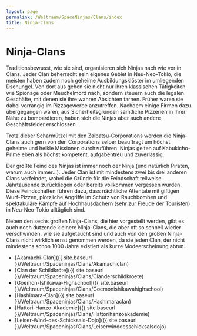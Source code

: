 ```yaml
---
layout: page
permalink: /Weltraum/SpaceNinjas/Clans/index
title: Ninja-Clans
---
```



# Ninja-Clans


Traditionsbewusst, wie sie sind, organisieren sich Ninjas nach wie vor in Clans. Jeder Clan beherrscht sein eigenes Gebiet in Neu-Neo-Tokio, die meisten haben zudem noch geheime Ausbildungsklöster im umliegenden Dschungel. Von dort aus gehen sie nicht nur ihren klassischen Tätigkeiten wie Spionage oder Meuchelmord nach, sondern steuern auch die legalen Geschäfte, mit denen sie ihre wahren Absichten tarnen. Früher waren sie dabei vorrangig im Pizzagewerbe anzutreffen. Nachdem einige Firmen dazu übergegangen waren, aus Sicherheitsgründen sämtliche Pizzerien in ihrer Nähe zu bombardieren, haben sich die Ninjas aber auch andere Geschäftsfelder erschlossen.

Trotz dieser Scharmützel mit den Zaibatsu-Corporations werden die Ninja-Clans auch gern von den Corporations selber beauftragt um höchst geheime und heikle Missionen durchzuführen. Ninjas gelten auf Kabukicho-Prime eben als höchst kompetent, aufgabentreu und zuverlässig.

Der größte Feind des Ninjas ist immer noch der Ninja (und natürlich Piraten, warum auch immer&hellip;). Jeder Clan ist mit mindestens zwei bis drei anderen Clans verfeindet, wobei die Gründe für die Feindschaft teilweise Jahrtausende zurückliegen oder bereits vollkommen vergessen wurden. Diese Feindschaften führen dazu, dass nächtliche Attentate mit giftigen Wurf-Pizzen, plötzliche Angriffe im Schutz von Rauchbomben und spektakuläre Kämpfe auf Hochhausdächern (sehr zur Freude der Touristen) in Neu-Neo-Tokio alltäglich sind.

Neben den sechs großen Ninja-Clans, die hier vorgestellt werden, gibt es auch noch dutzende kleinere Ninja-Clans, die aber oft so schnell wieder verschwinden, wie sie aufgetaucht sind und auch von den großen Ninja-Clans nicht wirklich ernst genommen werden, da sie jeden Clan, der nicht mindestens schon 1000 Jahre existiert als kurze Modeerscheinung abtun.

- [Akamachi-Clan]({{ site.baseurl }}/Weltraum/Spaceninjas/Clans/Akamachiclan)
- [Clan der Schildkröte]({{ site.baseurl }}/Weltraum/Spaceninjas/Clans/Clanderschildkroete)
- [Goemon-Ishikawa-Highschool]({{ site.baseurl }}/Weltraum/Spaceninjas/Clans/Goemonishikawahighschool)
- [Hashimara-Clan]({{ site.baseurl }}/Weltraum/Spaceninjas/Clans/Hashimaraclan)
- [Hattori-Hanzo-Akademie]({{ site.baseurl }}/Weltraum/Spaceninjas/Clans/Hattorihanzoakademie)
- [Leiser-Wind-des-Schicksals-Dojo]({{ site.baseurl }}/Weltraum/Spaceninjas/Clans/Leiserwinddesschicksalsdojo)



